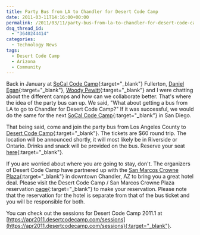 ```yaml
---
title: Party Bus from LA to Chandler for Desert Code Camp
date: 2011-03-11T14:16:00+00:00
permalink: /2011/03/11/party-bus-from-la-to-chandler-for-desert-code-camp/
dsq_thread_id:
  - "3640244414"
categories:
  - Technology News
tags:
  - Desert Code Camp
  - Arizona
  - Community
---
```

Back in January at [SoCal Code Camp](https://www.socalcodecamp.com/){:target="_blank"} Fullerton, [Daniel Egan](https://TheSociableGeek.com){:target="_blank"}, [Woody Pewitt](https://woodyp.info){:target="_blank"} and I were chatting about the different camps and how can we collaborate better. That's where the idea of the party bus can up.  We said, "What about getting a bus from LA to go to Chandler for Desert Code Camp?" If it was successful, we would do the same for the next [SoCal Code Camp](https://www.socalcodecamp.com/){:target="_blank"} in San Diego.

That being said, come and join the party bus from Los Angeles County to [Desert Code Camp](https://apr2011.desertcodecamp.com){:target="_blank"}. The tickets are $60 round trip. The location will be announced shortly, it will most likely be in Riverside or Ontario.  Drinks and snack will be provided on the bus. Reserve your seat [here](https://la2dcc2011.eventbrite.com){:target="_blank"}.

If you are worried about where you are going to stay, don't. The organizers of Desert Code Camp have partnered up with the [San Marcos Crowne Plaza](https://www.sanmarcosresort.com/){:target="_blank"} in downtown Chandler, AZ to bring you a  great hotel deal. Please visit the Desert Code Camp / San Marcos Crowne Plaza reservation [page](https://resweb.passkey.com/Resweb.do?mode=welcome_ei_new&eventID=3324014&utm_source=55438&utm_medium=email&utm_campaign=4565629){:target="_blank"} to make your reservation.   Please note that the reservation for the hotel is separate from that of the bus ticket and you will be responsible for both.

You can check out the sessions for Desert Code Camp 2011.1 at [https://apr2011.desertcodecamp.com/sessions](https://apr2011.desertcodecamp.com/sessions){:target="_blank"}.
